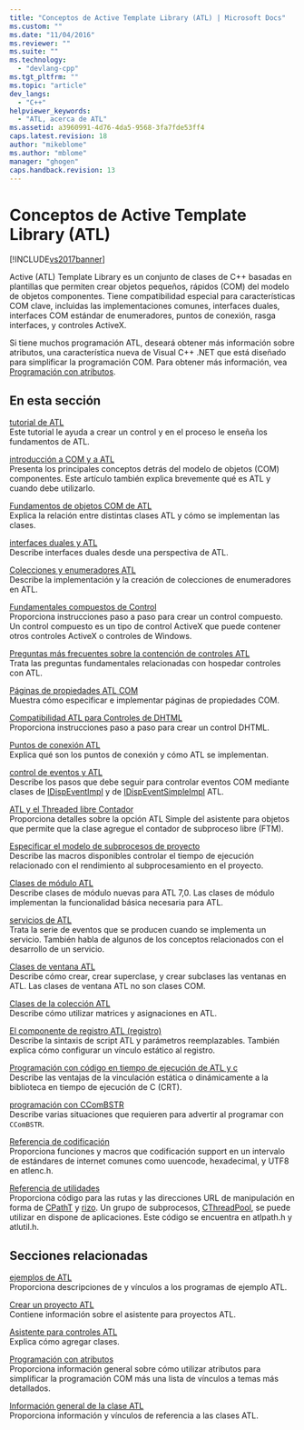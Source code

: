 ```yaml
---
title: "Conceptos de Active Template Library (ATL) | Microsoft Docs"
ms.custom: ""
ms.date: "11/04/2016"
ms.reviewer: ""
ms.suite: ""
ms.technology: 
  - "devlang-cpp"
ms.tgt_pltfrm: ""
ms.topic: "article"
dev_langs: 
  - "C++"
helpviewer_keywords: 
  - "ATL, acerca de ATL"
ms.assetid: a3960991-4d76-4da5-9568-3fa7fde53ff4
caps.latest.revision: 18
author: "mikeblome"
ms.author: "mblome"
manager: "ghogen"
caps.handback.revision: 13
---
```

# Conceptos de Active Template Library (ATL)
[!INCLUDE[vs2017banner](../assembler/inline/includes/vs2017banner.md)]

Active \(ATL\) Template Library es un conjunto de clases de C\+\+ basadas en plantillas que permiten crear objetos pequeños, rápidos \(COM\) del modelo de objetos componentes.  Tiene compatibilidad especial para características COM clave, incluidas las implementaciones comunes, interfaces duales, interfaces COM estándar de enumeradores, puntos de conexión, rasga interfaces, y controles ActiveX.  
  
 Si tiene muchos programación ATL, deseará obtener más información sobre atributos, una característica nueva de Visual C\+\+ .NET que está diseñado para simplificar la programación COM.  Para obtener más información, vea [Programación con atributos](../windows/attributed-programming-concepts.md).  
  
## En esta sección  
 [tutorial de ATL](../atl/active-template-library-atl-tutorial.md)  
 Este tutorial le ayuda a crear un control y en el proceso le enseña los fundamentos de ATL.  
  
 [introducción a COM y a ATL](../atl/introduction-to-com-and-atl.md)  
 Presenta los principales conceptos detrás del modelo de objetos \(COM\) componentes.  Este artículo también explica brevemente qué es ATL y cuando debe utilizarlo.  
  
 [Fundamentos de objetos COM de ATL](../atl/fundamentals-of-atl-com-objects.md)  
 Explica la relación entre distintas clases ATL y cómo se implementan las clases.  
  
 [interfaces duales y ATL](../atl/dual-interfaces-and-atl.md)  
 Describe interfaces duales desde una perspectiva de ATL.  
  
 [Colecciones y enumeradores ATL](../atl/atl-collections-and-enumerators.md)  
 Describe la implementación y la creación de colecciones de enumeradores en ATL.  
  
 [Fundamentales compuestos de Control](../atl/atl-composite-control-fundamentals.md)  
 Proporciona instrucciones paso a paso para crear un control compuesto.  Un control compuesto es un tipo de control ActiveX que puede contener otros controles ActiveX o controles de Windows.  
  
 [Preguntas más frecuentes sobre la contención de controles ATL](../atl/atl-control-containment-faq.md)  
 Trata las preguntas fundamentales relacionadas con hospedar controles con ATL.  
  
 [Páginas de propiedades ATL COM](../atl/atl-com-property-pages.md)  
 Muestra cómo especificar e implementar páginas de propiedades COM.  
  
 [Compatibilidad ATL para Controles de DHTML](../atl/atl-support-for-dhtml-controls.md)  
 Proporciona instrucciones paso a paso para crear un control DHTML.  
  
 [Puntos de conexión ATL](../atl/atl-connection-points.md)  
 Explica qué son los puntos de conexión y cómo ATL se implementan.  
  
 [control de eventos y ATL](../atl/event-handling-and-atl.md)  
 Describe los pasos que debe seguir para controlar eventos COM mediante clases de [IDispEventImpl](../atl/reference/idispeventimpl-class.md) y de [IDispEventSimpleImpl](../atl/reference/idispeventsimpleimpl-class.md) ATL.  
  
 [ATL y el Threaded libre Contador](../atl/atl-and-the-free-threaded-marshaler.md)  
 Proporciona detalles sobre la opción ATL Simple del asistente para objetos que permite que la clase agregue el contador de subproceso libre \(FTM\).  
  
 [Especificar el modelo de subprocesos de proyecto](../atl/specifying-the-threading-model-for-a-project-atl.md)  
 Describe las macros disponibles controlar el tiempo de ejecución relacionado con el rendimiento al subprocesamiento en el proyecto.  
  
 [Clases de módulo ATL](../atl/atl-module-classes.md)  
 Describe clases de módulo nuevas para ATL 7,0.  Las clases de módulo implementan la funcionalidad básica necesaria para ATL.  
  
 [servicios de ATL](../atl/atl-services.md)  
 Trata la serie de eventos que se producen cuando se implementa un servicio.  También habla de algunos de los conceptos relacionados con el desarrollo de un servicio.  
  
 [Clases de ventana ATL](../atl/atl-window-classes.md)  
 Describe cómo crear, crear superclase, y crear subclases las ventanas en ATL.  Las clases de ventana ATL no son clases COM.  
  
 [Clases de la colección ATL](../atl/atl-collection-classes.md)  
 Describe cómo utilizar matrices y asignaciones en ATL.  
  
 [El componente de registro ATL \(registro\)](../atl/atl-registry-component-registrar.md)  
 Describe la sintaxis de script ATL y parámetros reemplazables.  También explica cómo configurar un vínculo estático al registro.  
  
 [Programación con código en tiempo de ejecución de ATL y c](../atl/programming-with-atl-and-c-run-time-code.md)  
 Describe las ventajas de la vinculación estática o dinámicamente a la biblioteca en tiempo de ejecución de C \(CRT\).  
  
 [programación con CComBSTR](../atl/programming-with-ccombstr-atl.md)  
 Describe varias situaciones que requieren para advertir al programar con `CComBSTR`.  
  
 [Referencia de codificación](../atl/atl-encoding-reference.md)  
 Proporciona funciones y macros que codificación support en un intervalo de estándares de internet comunes como uuencode, hexadecimal, y UTF8 en atlenc.h.  
  
 [Referencia de utilidades](../atl/atl-utilities-reference.md)  
 Proporciona código para las rutas y las direcciones URL de manipulación en forma de [CPathT](../atl/reference/cpatht-class.md) y [rizo](../atl/reference/curl-class.md).  Un grupo de subprocesos, [CThreadPool](../atl/reference/cthreadpool-class.md), se puede utilizar en dispone de aplicaciones.  Este código se encuentra en atlpath.h y atlutil.h.  
  
## Secciones relacionadas  
 [ejemplos de ATL](../top/visual-cpp-samples.md)  
 Proporciona descripciones de y vínculos a los programas de ejemplo ATL.  
  
 [Crear un proyecto ATL](../atl/reference/creating-an-atl-project.md)  
 Contiene información sobre el asistente para proyectos ATL.  
  
 [Asistente para controles ATL](../atl/reference/atl-control-wizard.md)  
 Explica cómo agregar clases.  
  
 [Programación con atributos](../windows/attributed-programming-concepts.md)  
 Proporciona información general sobre cómo utilizar atributos para simplificar la programación COM más una lista de vínculos a temas más detallados.  
  
 [Información general de la clase ATL](../atl/atl-class-overview.md)  
 Proporciona información y vínculos de referencia a las clases ATL.